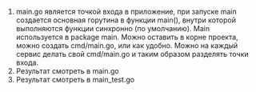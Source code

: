 1) main.go является точкой входа в приложение, при запуске main создается основная горутина в функции main(), внутри которой выполняются функции синхронно (по умолчанию). Main используется в package main. Можно оставить в корне проекта, можно создать cmd/main.go, или как удобно. Можно на каждый сервис делать свой cmd/main.go и таким образом разделять точки входа.
2) Результат смотреть в main.go
3) Результат смотреть в main_test.go
   
